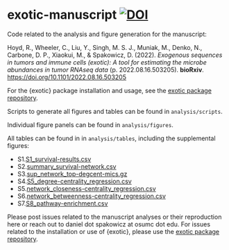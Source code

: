 # exotic-manuscript [![DOI](https://zenodo.org/badge/512768083.svg)](https://zenodo.org/badge/latestdoi/512768083)

Code related to the analysis and figure generation for the manuscript: 

Hoyd, R., Wheeler, C., Liu, Y., Singh, M. S. J., Muniak, M., Denko, N., Carbone, D. P., Xiaokui, M., & Spakowicz, D. (2022). _Exogenous sequences in tumors and immune cells (exotic): A tool for estimating the microbe abundances in tumor RNAseq data_ (p. 2022.08.16.503205). __bioRxiv__. https://doi.org/10.1101/2022.08.16.503205

For the {exotic} package installation and usage, see the [exotic package repository](https://github.com/spakowiczlab/exotic). 

Scripts to generate all figures and tables can be found in `analysis/scripts`. 

Individual figure panels can be found in `analysis/figures`.

All tables can be found in in `analysis/tables`, including the supplemental figures:<br>
* S1.[S1_survival-results.csv](analysis/tables/S1_survival-results.csv)<br>
* S2.[summary_survival-network.csv](analysis/tables/summary_survival-network.csv)<br>
* S3.[sup_network_top-degcent-mics.gz](analysis/tables/sup_network_top-degcent-mics.csv.gz)<br>
* S4.[S5_degree-centrality_regression.csv](analysis/tables/S5_degree-centrality_regression.csv)<br>
* S5.[network_closeness-centrality_regression.csv](analysis/tables/network_betweenness-centrality_regression.csv)<br>
* S6.[network_betweenness-centrality_regression.csv](analysis/tables/network_betweenness-centrality_regression.csv)<br>
* S7.[S8_pathway-enrichment.csv](analysis/tables/S8_pathway-enrichment.csv)

Please post issues related to the manuscript analyses or their reproduction here or reach out to daniel dot spakowicz at osumc dot edu. For issues related to the installation or use of {exotic}, please use the [exotic package repository](https://github.com/spakowiczlab/exotic). 
